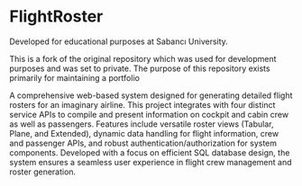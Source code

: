 # FlightRoster
Developed for educational purposes at Sabancı University.

This is a fork of the original repository which was used for development purposes and was set to private. The purpose of this repository exists primarily for maintaining a portfolio

A comprehensive web-based system designed for generating detailed flight rosters for an imaginary airline. This project integrates with four distinct service APIs to compile and present information on cockpit and cabin crew as well as passengers. Features include versatile roster views (Tabular, Plane, and Extended), dynamic data handling for flight information, crew and passenger APIs, and robust authentication/authorization for system components. Developed with a focus on efficient SQL database design, the system ensures a seamless user experience in flight crew management and roster generation.


